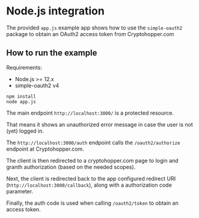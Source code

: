 # Node.js integration

The provided `app.js` example app shows how to use the `simple-oauth2` package to obtain an OAuth2 access token from Cryptohopper.com

## How to run the example

Requirements: 

* Node.js >= 12.x
* simple-oauth2 v4

```
npm install
node app.js
```

The main endpoint `http://localhost:3000/` is a protected resource. 

That means it shows an unauthorized error message in case the user is not (yet) logged in. 

The `http://localhost:3000/auth` endpoint calls the `/oauth2/authorize` endpoint at Cryptohopper.com. 

The client is then redirected to a cryptohopper.com page to login and granth authorization (based on the needed scopes).

Next, the client is redirected back to the app configured redirect URI (`http://localhost:3000/callback`), along with a authorization code parameter. 

Finally, the auth code is used when calling `/oauth2/token` to obtain an access token. 